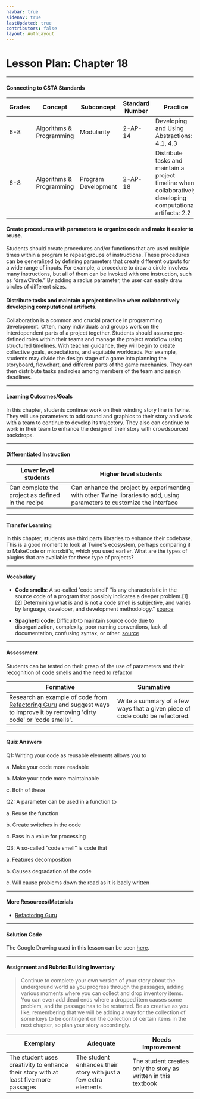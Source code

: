 ```yaml
---
navbar: true
sidenav: true
lastUpdated: true
contributors: false
layout: AuthLayout
---
```


# Lesson Plan: Chapter 18
---
#### Connecting to CSTA Standards

Grades | Concept | Subconcept | Standard Number | Practice
---|---|---|---|---
6-8 | Algorithms & Programming | Modularity | 2-AP-14 | Developing and Using Abstractions: 4.1, 4.3 |
6-8 | Algorithms & Programming | Program Development | 2-AP-18 | Distribute tasks and maintain a project timeline when collaboratively developing computational artifacts: 2.2 |

#### Create procedures with parameters to organize code and make it easier to reuse.

Students should create procedures and/or functions that are used multiple times within a program to repeat groups of instructions. These procedures can be generalized by defining parameters that create different outputs for a wide range of inputs. For example, a procedure to draw a circle involves many instructions, but all of them can be invoked with one instruction, such as “drawCircle.” By adding a radius parameter, the user can easily draw circles of different sizes.

#### Distribute tasks and maintain a project timeline when collaboratively developing computational artifacts.

Collaboration is a common and crucial practice in programming development. Often, many individuals and groups work on the interdependent parts of a project together. Students should assume pre-defined roles within their teams and manage the project workflow using structured timelines. With teacher guidance, they will begin to create collective goals, expectations, and equitable workloads. For example, students may divide the design stage of a game into planning the storyboard, flowchart, and different parts of the game mechanics. They can then distribute tasks and roles among members of the team and assign deadlines.

---

#### Learning Outcomes/Goals

In this chapter, students continue work on their winding story line in Twine. They will use parameters to add sound and graphics to their story and work with a team to continue to develop its trajectory. They also can continue to work in their team to enhance the design of their story with crowdsourced backdrops.

---

#### Differentiated Instruction

Lower level students | Higher level students
---|---
Can complete the project as defined in the recipe | Can enhance the project by experimenting with other Twine libraries to add, using parameters to customize the interface

---

#### Transfer Learning

In this chapter, students use third party libraries to enhance their codebase. This is a good moment to look at Twine's ecosystem, perhaps comparing it to MakeCode or micro:bit's, which you used earlier. What are the types of plugins that are available for these type of projects?

---

#### Vocabulary

- **Code smells**: A so-called 'code smell' "is any characteristic in the source code of a program that possibly indicates a deeper problem.[1][2] Determining what is and is not a code smell is subjective, and varies by language, developer, and development methodology." [source](https://en.wikipedia.org/wiki/Code_smell) 

- **Spaghetti code**: Difficult-to maintain source code due to disorganization, complexity, poor naming conventions, lack of documentation, confusing syntax, or other. [source](https://en.wikipedia.org/wiki/Spaghetti_code)

---

#### Assessment

Students can be tested on their grasp of the use of parameters and their recognition of code smells and the need to refactor 

Formative | Summative
---|---
Research an example of code from [Refactoring Guru](https://refactoring.guru/refactoring) and suggest ways to improve it by removing 'dirty code' or 'code smells'. | Write a summary of a few ways that a given piece of code could be refactored.

---

#### Quiz Answers

Q1: Writing your code as reusable elements allows you to  

a.	Make your code more readable 

b.	Make your code more maintainable 

c.	<span class="highlight">Both of these</span> 

Q2: A parameter can be used in a function to 

a.	Reuse the function  

b.	Create switches in the code 

c.	 <span class="highlight">Pass in a value for processing</span> 

Q3: A so-called “code smell” is code that 

a.	Features decomposition 

b.	Causes degradation of the code 

c.	<span class="highlight">Will cause problems down the road as it is badly written</span> 

---

#### More Resources/Materials

- [Refactoring Guru](https://refactoring.guru/refactoring)

---

#### Solution Code

The Google Drawing used in this lesson can be seen [here](https://docs.google.com/drawings/d/12GEQ2J5bwLeqDmqotTXeZwwg2MFy9TxnDWesnFJL0mk/edit?usp=sharing).

---

#### Assignment and Rubric: Building Inventory

> Continue to complete your own version of your story about the underground world as you progress through the passages, adding various moments where you can collect and drop inventory items. You can even add dead ends where a dropped item causes some problem, and the passage has to be restarted. Be as creative as you like, remembering that we will be adding a way for the collection of some keys to be contingent on the collection of certain items in the next chapter, so plan your story accordingly. 

Exemplary | Adequate | Needs Improvement 
---|---|---
The student uses creativity to enhance their story with at least five more passages | The student enhances their story with just a few extra elements | The student creates only the story as written in this textbook
